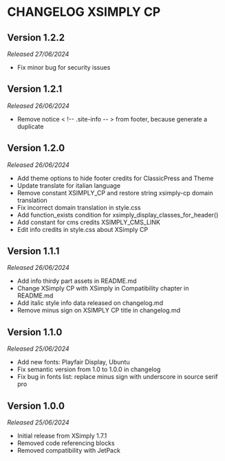 # CHANGELOG XSIMPLY CP

## Version 1.2.2
*Released 27/06/2024*
- Fix minor bug for security issues

## Version 1.2.1
*Released 26/06/2024*
- Remove notice < !-- .site-info -- > from footer, because generate a duplicate

## Version 1.2.0
*Released 26/06/2024*
- Add theme options to hide footer credits for ClassicPress and Theme
- Update translate for italian language
- Remove constant XSIMPLY_CP and restore string xsimply-cp domain translation
- Fix incorrect domain translation in style.css
- Add function_exists condition for xsimply_display_classes_for_header()
- Add constant for cms credits XSIMPLY_CMS_LINK
- Edit info credits in style.css about XSimply CP

## Version 1.1.1
*Released 26/06/2024*
- Add info thirdy part assets in README.md
- Change XSimply CP with XSimply in Compatibility chapter in README.md
- Add italic style info data released on changelog.md
- Remove minus sign on XSIMPLY CP title in changelog.md

## Version 1.1.0
*Released 25/06/2024*
- Add new fonts: Playfair Display, Ubuntu
- Fix semantic version from 1.0 to 1.0.0 in changelog
- Fix bug in fonts list: replace minus sign with underscore in source serif pro

## Version 1.0.0 
*Released 25/06/2024*
- Initial release from XSimply 1.7.1
- Removed code referencing blocks
- Removed compatibility with JetPack

